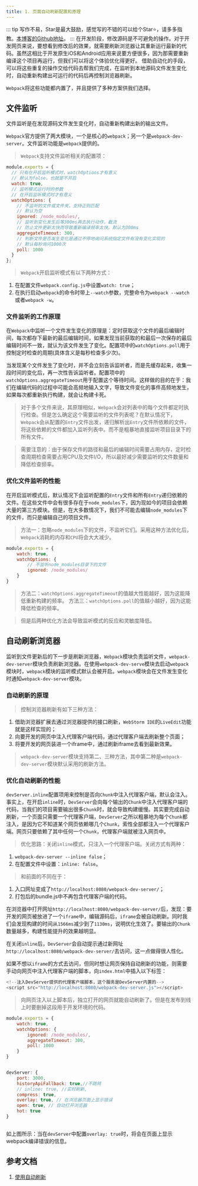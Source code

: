 ```yaml
---
title: 1. 页面自动刷新配置和原理
---
```

::: tip
写作不易，Star是最大鼓励，感觉写的不错的可以给个Star⭐，请多多指教。[本博客的Github地址](https://github.com/liujie2019/VuePress-Blog)。
:::
在开发阶段，修改源码是不可避免的操作。对于开发网页来说，要想看到修改后的效果，就需要刷新浏览器让其重新运行最新的代码。虽然这相比于开发原生iOS和Android应用来说要方便很多，因为那需要重新编译这个项目再运行，但我们可以将这个体验优化得更好。 借助自动化的手段，可以将这些重复的操作交给代码去帮我们完成，在监听到本地源码文件发生变化时，自动重新构建出可运行的代码后再控制浏览器刷新。

`Webpack`将这些功能都内置了，并且提供了多种方案供我们选择。
## 文件监听
文件监听是在发现源码文件发生变化时，自动重新构建出新的输出文件。

`Webpack`官方提供了两大模块，一个是核心的`webpack`；另一个是`webpack-dev-server`。文件监听功能是`webpack`提供的。
>`Webpack`支持文件监听相关的配置项：

```js
module.exports = {
  // 只有在开启监听模式时，watchOptions才有意义
  // 默认为false，也就是不开启
  watch: true,
  // 监听模式运行时的参数
  // 在开启监听模式时才有意义
  watchOptions: {
    // 不监听的文件或文件夹，支持正则匹配
    // 默认为空
    ignored: /node_modules/,
    // 监听到变化发生后等300ms再去执行动作，截流
    // 防止文件更新太快而导致重新编译频率太快。默认为300ms
    aggregateTimeout: 300,
    // 判断文件是否发生变化是通过不停地询问系统指定文件有没有变化实现的
    // 默认每秒询问1000次
    poll: 1000
  }
};
```
>`Webpack`开启监听模式有以下两种方式：

1. 在配置文件`webpack.config.js`中设置`watch: true`；
2. 在执行启动`webpack`的命令时带上`--watch`参数，完整命令为`webpack --watch`或者`webpack -w`。
### 文件监听的工作原理
在`Webpack`中监听一个文件发生变化的原理是：定时获取这个文件的最后编辑时间，每次都存下最新的最后编辑时间，如果发现当前获取的和最后一次保存的最后编辑时间不一致，就认为该文件发生了变化。配置项中的`watchOptions.poll`用于控制定时检查的周期(具体含义是每秒检查多少次)。

当发现某个文件发生了变化时，并不会立刻告诉监听者，而是先缓存起来，收集一段时间的变化后，再一次性告诉监听者。配置项中的`watchOptions.aggregateTimeout`用于配置这个等待时间。这样做的目的在于：我们在编辑代码的过程中可能会高频地输入文字，导致文件变化的事件高频地发生，如果每次都重新执行构建，就会让构建卡死。

>对于多个文件来说，其原理相似，`Webpack`会对列表中的每个文件都定时执行检查。但是怎么确定这个需要监听的文件列表呢？在默认情况下，`Webpack`会从配置的`Entry`文件出发，递归解析出`Entry`文件所依赖的文件，将这些依赖的文件都加入监听列表中。而不是粗暴地直接监听项目目录下的所有文件。

>需要注意的：由于保存文件的路径和最后的编辑时间需要占用内存，定时检查周期检查需要占用CPU及文件I/O，所以最好减少需要监听的文件数量和降低检查频率。

### 优化文件监听的性能
在开启监听模式后，默认情况下会监听配置的`Entry`文件和所有`Entry`递归依赖的文件。在这些文件中会有很多存在于`node_modules`下，因为现如今的项目会依赖大量的第三方模块。但是，在大多数情况下，我们不可能去编辑`node_modules`下的文件，而只是编辑自己的项目文件。
>方法一：忽略`node_modules`下的文件，不监听它们。采用这种方法优化后，`Webpack`消耗的内存和`CPU`将会大大减少。
```js
module.exports = {
    watch: true,
    watchOptions: {
        // 不监听node_modules目录下的文件
        ignored: /node_modules/
    }
}
```
>方法二：`watchOptions.aggregateTimeout`的值越大性能越好，因为这能降低重新构建的频率。
>方法三：`watchOptions.poll`的值越小越好，因为这能降低检查的频率。

>但是后两种优化方法会导致监听模式的反应和灵敏度降低。

## 自动刷新浏览器
监听到文件更新后的下一步是刷新浏览器，`Webpack`模块负责监听文件，`webpack-dev-server`模块负责刷新浏览器。在使用`webpack-dev-serve`模块去启动`webpack`模块时，`webpack`模块的监听模式默认会被开启。`webpack`模块会在文件发生变化时通知`webpack-dev-server`模块。
### 自动刷新的原理
>控制浏览器刷新有如下三种方法：

1. 借助浏览器扩展去通过浏览器提供的接口刷新，`WebStorm IDE`的`LiveEdit`功能就是这样实现的；
2. 向要开发的网页中注入代理客户端代码，通过代理客户端去刷新整个页面；
3. 将要开发的网页装进一个iframe中，通过刷新iframe去看到最新效果。
>`webpack-dev-server`模块支持第二、三种方法，其中第二种是`webpack-dev-server`模块默认采用的刷新方法。

### 优化自动刷新的性能
`devServer.inline`配置项用来控制是否向`Chunk`中注入代理客户端，默认会注入。事实上，在开启`inline`时，`DevServer`会向每个输出的`Chunk`中注入代理客户端的代码，当我们的项目需要输出很多`Chunk`时，就会导致构建缓慢。其实要完成自动刷新，一个页面只需要一个代理客户端，`DevServer`之所以粗暴地为每个`Chunk`都注入，是因为它不知道某个网页依赖哪几个`Chunk`，索性全部都注入一个代理客户端。网页只要依赖了其中任何一个`Chunk`，代理客户端就被注入网页中。

>优化思路：关闭`inline`模式，只注入一个代理客户端。关闭方式有两种：

1. `webpack-dev-server --inline false`；
2. 在配置文件中设置：`inline: false`。

>和前面的不同在于：

1. 入口网址变成了`http://localhost:8080/webpack-dev-server/`；
2. 打包后的bundle.js中不再包含代理客户端的代码。

在浏览器中打开网址`http://localhost:8080/webpack-dev-server/`后，发现：要开发的网页被放进了一个`iframe`中，编辑源码后，`iframe`会被自动刷新。同时我们会发现构建的时间从`1566ms`减少到了`1130ms`，说明优化生效了。要输出的`Chunk`数量越多，构建性能提升的效果越明显。

在关闭`inline`后，`DevServer`会自动提示通过新网址`http://localhost:8080/webpack-dev-server/`去访问，这一点做得很人性化。

如果不想以`iframe`的方式去访问，但同时想让网页保持自动刷新的功能，则需要手动向网页中注入代理客户端的脚本，向`index.html`中插入以下标签：

```js
<!--注入DevServer提供的代理客户端脚本，这个服务是DevServer内置的-->
<script src="http://localhost:8080/webpack-dev-server.js"></script>
```
>向网页注入以上脚本后，独立打开的网页就能自动刷新了。但是在发布到线上时要删掉这段用于开发环境的代码。

```js
module.exports = {
    watch: true,
    watchOptions: {
        ignored: /node_modules/,
        aggregateTimeout: 300,
        poll: 1000
    }
}
```
<img :src="$withBase('/webpack/fresh.png')" alt="">

```js
devServer: {
    port: 3000,
    historyApiFallback: true,//不跳转
    // inline: true, //实时刷新,
    compress: true,
    overlay: true, // 在浏览器页面上显示错误
    open: true, // 自动打开浏览器
    hot: true
}
```
<img :src="$withBase('/webpack/fresh2.png')" alt="">

如上图所示：当在`devServer`中配置`overlay: true`时，将会在页面上显示webpack编译错误的信息。

## 参考文档
1. [使用自动刷新](https://whjin.github.io/full-stack-development/posts/%E6%B7%B1%E5%85%A5%E6%B5%85%E5%87%BA%20Webpack/%E4%BD%BF%E7%94%A8%E8%87%AA%E5%8A%A8%E5%88%B7%E6%96%B0.html)
